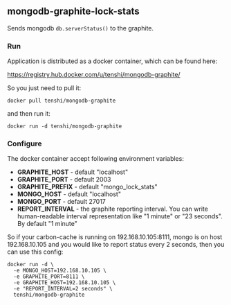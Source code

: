## mongodb-graphite-lock-stats

Sends mongodb `db.serverStatus()` to the graphite.

### Run

Application is distributed as a docker container, which can be found here:

https://registry.hub.docker.com/u/tenshi/mongodb-graphite/

So you just need to pull it:

    docker pull tenshi/mongodb-graphite
     
and then run it:

    docker run -d tenshi/mongodb-graphite
    
### Configure

The docker container accept following environment variables:

* **GRAPHITE_HOST** - default "localhost"
* **GRAPHITE_PORT** - default 2003
* **GRAPHITE_PREFIX** - default "mongo_lock_stats"
* **MONGO_HOST** - default "localhost"
* **MONGO_PORT** - default 27017
* **REPORT_INTERVAL** - the graphite reporting interval. You can write human-readable interval representation like "1 minute" or "23 seconds". By default "1 minute"

So if your carbon-cache is running on 192.168.10.105:8111, mongo is on host 192.168.10.105 and you would like to report status every 2 seconds, then you can use this config:

    docker run -d \
      -e MONGO_HOST=192.168.10.105 \
      -e GRAPHITE_PORT=8111 \
      -e GRAPHITE_HOST=192.168.10.105 \
      -e "REPORT_INTERVAL=2 seconds" \
      tenshi/mongodb-graphite